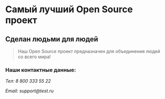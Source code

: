 # Самый лучший Open Source проект

## Сделан людьми для людей

> Наш Open Source проект предназначен для объединения людей со всего мира!

### Наши контактные данные:
_Тел: 8 800 333 55 22_

_Email: support@test.ru_
